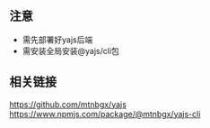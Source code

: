 ## 注意
- 需先部署好yajs后端
- 需安装全局安装@yajs/cli包

## 相关链接
https://github.com/mtnbgx/yajs
https://www.npmjs.com/package/@mtnbgx/yajs-cli
